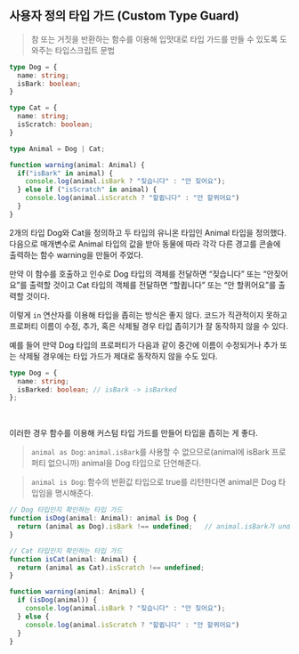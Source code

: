 ## 사용자 정의 타입 가드 (Custom Type Guard)

> 참 또는 거짓을 반환하는 함수를 이용해 입맛대로 타입 가드를 만들 수 있도록 도와주는 타입스크립트 문법

```typescript
type Dog = {
  name: string;
  isBark: boolean;
}

type Cat = {
  name: string;
  isScratch: boolean;
}

type Animal = Dog | Cat;

function warning(animal: Animal) {
  if("isBark" in animal) {
    console.log(animal.isBark ? "짖습니다" : "안 짖어요");
  } else if ("isScratch" in animal) {
    console.log(animal.isScratch ? "할큅니다" : "안 할퀴어요")  
  }
}
```

2개의 타입 Dog와 Cat을 정의하고 두 타입의 유니온 타입인 Animal 타입을 정의했다.
다음으로 매개변수로 Animal 타입의 값을 받아 동물에 따라 각각 다른 경고를 콘솔에 출력하는 함수 warning을 만들어 주었다.

만약 이 함수를 호출하고 인수로 Dog 타입의 객체를 전달하면 “짖습니다” 또는 “안짖어요”를 출력할 것이고 Cat 타입의 객체를 전달하면 “할큅니다” 또는 “안 할퀴어요”를 출력할 것이다.


이렇게 `in` 연산자를 이용해 타입을 좁히는 방식은 좋지 않다. 코드가 직관적이지 못하고 프로퍼티 이름이 수정, 추가, 혹은 삭제될 경우 타입 좁히기가 잘 동작하지 않을 수 있다.

예를 들어 만약 Dog 타입의 프로퍼티가 다음과 같이 중간에 이름이 수정되거나 추가 또는 삭제될 경우에는 타입 가드가 제대로 동작하지 않을 수도 있다.

```typescript
type Dog = {
  name: string;
  isBarked: boolean; // isBark -> isBarked
};
```

<br />

이러한 경우 함수를 이용해 커스텀 타입 가드를 만들어 타입을 좁히는 게 좋다.

> `animal as Dog`: `animal.isBark`를 사용할 수 없으므로(animal에 isBark 프로퍼티 없으니까) animal을 Dog 타입으로 단언해준다.

> `animal is Dog`: 함수의 반환값 타입으로 true를 리턴한다면 animal은 Dog 타입임을 명시해준다.

```typescript
// Dog 타입인지 확인하는 타입 가드
function isDog(animal: Animal): animal is Dog {
  return (animal as Dog).isBark !== undefined;   // animal.isBark가 undefined이 아니어야 타입이 Dog일 것임.
}

// Cat 타입인지 확인하는 타입 가드
function isCat(animal: Animal) {
  return (animal as Cat).isScratch !== undefined;
}

function warning(animal: Animal) {
  if (isDog(animal)) {
    console.log(animal.isBark ? "짖습니다" : "안 짖어요");
  } else {
    console.log(animal.isScratch ? "할큅니다" : "안 할퀴어요")  
  }
}
```

